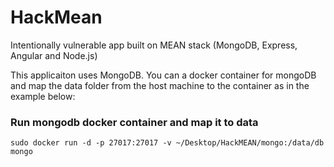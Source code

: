 
# HackMean
Intentionally vulnerable app built on MEAN stack (MongoDB, Express, Angular and Node.js) 

This applicaiton uses MongoDB. You can a docker container for mongoDB and map the data folder from the host machine to the container as in the example below:
### Run mongodb docker container and map it to data
```sudo docker run -d -p 27017:27017 -v ~/Desktop/HackMEAN/mongo:/data/db mongo```

